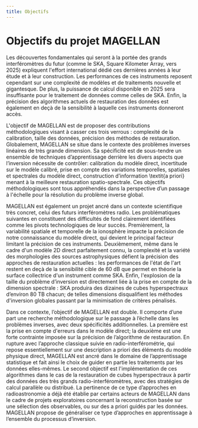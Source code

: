 ```yaml
---
title: Objectifs
---
```

# Objectifs du projet MAGELLAN

Les découvertes fondamentales qui seront à la portée des grands interféromètres  du futur (comme le SKA, Square Kilometer Array, vers 2025) expliquent l'effort international dédié ces dernières années à leur étude et à leur construction. Les performances de ces instruments reposent cependant sur une complexité de modèles et de traitements nouvelle et gigantesque. De plus, la puissance de calcul disponible en 2025 sera insuffisante pour le traitement de données comme celles de SKA. Enfin, la précision des algorithmes actuels de restauration des données est également en deçà de la sensibilité à laquelle ces instruments donneront accès. 

 L'objectif de MAGELLAN est de proposer des contributions méthodologiques visant à casser ces trois verrous : complexité de la calibration, taille des données, précision des méthodes de restauration. Globalement, MAGELLAN se situe dans le contexte des problèmes inverses linéaires de très grande dimension. Sa spécificité est de sous-tendre un ensemble de techniques d’apprentissage derrière les divers aspects que l’inversion nécessite de contrôler: calibration du modèle direct, incertitude sur le modèle calibré, prise en compte des variations temporelles, spatiales et spectrales du modèle direct, construction d’information \textit{a priori} menant à la meilleure restauration spatio-spectrale. Ces objectifs méthodologiques sont tous appréhendés dans la perspective d’un passage à l'échelle pour la résolution du problème inverse global. 

 MAGELLAN est également un projet ancré dans un contexte scientifique très concret, celui des futurs interféromètres radio. Les problématiques suivantes en constituent des difficultés de fond clairement identifiées comme les pivots technologiques de leur succès. Premièrement, la variabilité spatiale et temporelle de la ionosphère impacte la précision de notre connaissance du modèle direct, qui devient le principal facteur limitant la précision de ces instruments. Deuxièmement, même dans le cadre d'un modèle 2D direct parfaitement connu, la complexité et la variété des morphologies des sources astrophysiques défient la précision des approches de restauration actuelles : les performances de l'état de l'art restent en deçà de la sensibilité cible de 60 dB que permet en théorie la surface collectrice d'un instrument comme SKA. Enfin, l'explosion de la taille du problème d’inversion est directement liée à la prise en compte de la dimension spectrale : SKA produira des dizaines de cubes hyperspectraux d’environ 80 TB chacun; de telles dimensions disqualifient les méthodes d'inversion globales passant par la minimisation de critères pénalisés.

Dans ce contexte, l’objectif de MAGELLAN  est double. Il comporte d’une part une recherche méthodologique sur le passage à l’échelle dans les problèmes inverses, avec deux spécificités additionnelles. La première est la prise en compte d'erreurs dans le modèle direct; la deuxième est une forte contrainte imposée sur la précision de l’algorithme de restauration. En rupture avec l’approche classique suivie en radio-interférométrie, qui repose essentiellement sur une description a priori des éléments du modèle physique direct, MAGELLAN  est ancré dans le domaine de l’apprentissage statistique et fait ainsi le choix de guider en partie les traitements par les données elles-mêmes. Le second objectif est l'implémentation de ces algorithmes  dans le cas de la restauration de cubes hyperspectraux à partir des données des très grands radio-interféromètres, avec des stratégies de calcul parallèle ou distribué. La pertinence de ce type d’approches en radioastronomie a déjà été établie par certains acteurs de MAGELLAN  dans le cadre de projets exploratoires concernant la reconstruction basée sur une sélection des observables, ou sur des a priori guidés par les données. MAGELLAN  propose de généraliser ce type d’approches en apprentissage à l’ensemble du processus d’inversion.
